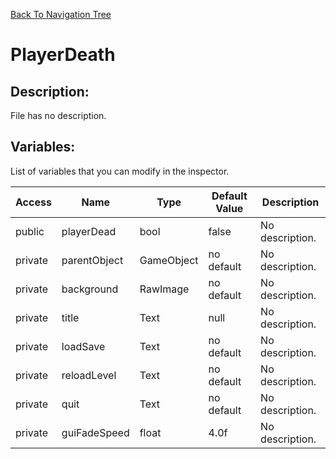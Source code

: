 [Back To Navigation Tree](https://wesleywh.github.io/GameDevRepo/docs/navigation.html)
# PlayerDeath

## Description:
File has no description.

## Variables:
List of variables that you can modify in the inspector.

|Access|Name|Type|Default Value|Description|
|---|---|---|---|---|
|public|playerDead|bool|false|No description.|
|private|parentObject|GameObject|no default|No description.|
|private|background|RawImage|no default|No description.|
|private|title|Text|null|No description.|
|private|loadSave|Text|no default|No description.|
|private|reloadLevel|Text|no default|No description.|
|private|quit|Text|no default|No description.|
|private|guiFadeSpeed|float|4.0f|No description.|

